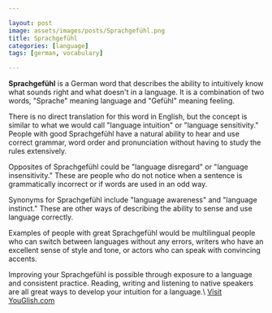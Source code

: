 ```yaml
---

layout: post
image: assets/images/posts/Sprachgefühl.png
title: Sprachgefühl
categories: [language]
tags: [german, vocabulary]

---
```


**Sprachgefühl** is a German word that describes the ability to intuitively know what sounds right and what doesn't in a language. It is a combination of two words, "Sprache" meaning language and "Gefühl" meaning feeling. 

There is no direct translation for this word in English, but the concept is similar to what we would call "language intuition" or "language sensitivity." People with good Sprachgefühl have a natural ability to hear and use correct grammar, word order and pronunciation without having to study the rules extensively.

Opposites of Sprachgefühl could be "language disregard" or "language insensitivity." These are people who do not notice when a sentence is grammatically incorrect or if words are used in an odd way. 

Synonyms for Sprachgefühl include "language awareness" and "language instinct." These are other ways of describing the ability to sense and use language correctly. 

Examples of people with great Sprachgefühl would be multilingual people who can switch between languages without any errors, writers who have an excellent sense of style and tone, or actors who can speak with convincing accents. 

Improving your Sprachgefühl is possible through exposure to a language and consistent practice. Reading, writing and listening to native speakers are all great ways to develop your intuition for a language.\ <a id="yg-widget-0" class="youglish-widget" data-query="Sprachgefühl" data-lang="german" data-components="8412" data-auto-start="0" data-bkg-color="theme_light" data-title="How%20to%20pronounce%20Sprachgefühl%20in%20German"  rel="nofollow" href="https://youglish.com">Visit YouGlish.com</a><script async src="https://youglish.com/public/emb/widget.js" charset="utf-8"></script>